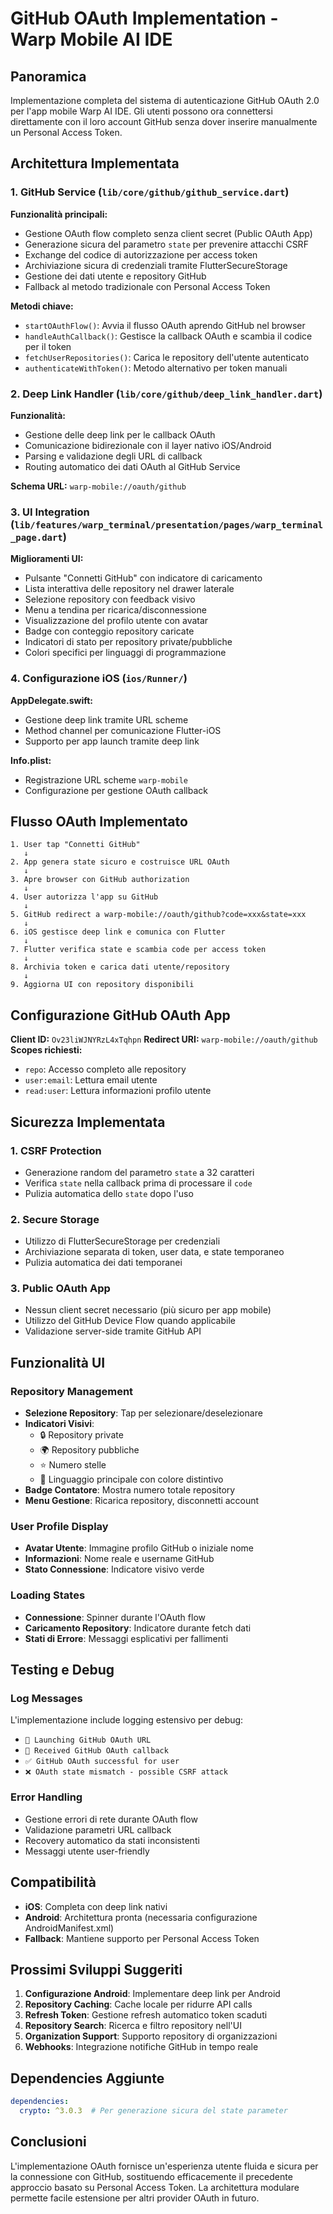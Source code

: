 # GitHub OAuth Implementation - Warp Mobile AI IDE

## Panoramica

Implementazione completa del sistema di autenticazione GitHub OAuth 2.0 per l'app mobile Warp AI IDE. Gli utenti possono ora connettersi direttamente con il loro account GitHub senza dover inserire manualmente un Personal Access Token.

## Architettura Implementata

### 1. GitHub Service (`lib/core/github/github_service.dart`)

**Funzionalità principali:**
- Gestione OAuth flow completo senza client secret (Public OAuth App)
- Generazione sicura del parametro `state` per prevenire attacchi CSRF
- Exchange del codice di autorizzazione per access token
- Archiviazione sicura di credenziali tramite FlutterSecureStorage
- Gestione dei dati utente e repository GitHub
- Fallback al metodo tradizionale con Personal Access Token

**Metodi chiave:**
- `startOAuthFlow()`: Avvia il flusso OAuth aprendo GitHub nel browser
- `handleAuthCallback()`: Gestisce la callback OAuth e scambia il codice per il token
- `fetchUserRepositories()`: Carica le repository dell'utente autenticato
- `authenticateWithToken()`: Metodo alternativo per token manuali

### 2. Deep Link Handler (`lib/core/github/deep_link_handler.dart`)

**Funzionalità:**
- Gestione delle deep link per le callback OAuth
- Comunicazione bidirezionale con il layer nativo iOS/Android
- Parsing e validazione degli URL di callback
- Routing automatico dei dati OAuth al GitHub Service

**Schema URL:** `warp-mobile://oauth/github`

### 3. UI Integration (`lib/features/warp_terminal/presentation/pages/warp_terminal_page.dart`)

**Miglioramenti UI:**
- Pulsante "Connetti GitHub" con indicatore di caricamento
- Lista interattiva delle repository nel drawer laterale
- Selezione repository con feedback visivo
- Menu a tendina per ricarica/disconnessione
- Visualizzazione del profilo utente con avatar
- Badge con conteggio repository caricate
- Indicatori di stato per repository private/pubbliche
- Colori specifici per linguaggi di programmazione

### 4. Configurazione iOS (`ios/Runner/`)

**AppDelegate.swift:**
- Gestione deep link tramite URL scheme
- Method channel per comunicazione Flutter-iOS
- Supporto per app launch tramite deep link

**Info.plist:**
- Registrazione URL scheme `warp-mobile`
- Configurazione per gestione OAuth callback

## Flusso OAuth Implementato

```
1. User tap "Connetti GitHub"
   ↓
2. App genera state sicuro e costruisce URL OAuth
   ↓  
3. Apre browser con GitHub authorization
   ↓
4. User autorizza l'app su GitHub
   ↓
5. GitHub redirect a warp-mobile://oauth/github?code=xxx&state=xxx
   ↓
6. iOS gestisce deep link e comunica con Flutter
   ↓
7. Flutter verifica state e scambia code per access token
   ↓
8. Archivia token e carica dati utente/repository
   ↓
9. Aggiorna UI con repository disponibili
```

## Configurazione GitHub OAuth App

**Client ID:** `Ov23liWJNYRzL4xTqhpn`
**Redirect URI:** `warp-mobile://oauth/github`
**Scopes richiesti:**
- `repo`: Accesso completo alle repository
- `user:email`: Lettura email utente
- `read:user`: Lettura informazioni profilo utente

## Sicurezza Implementata

### 1. **CSRF Protection**
- Generazione random del parametro `state` a 32 caratteri
- Verifica `state` nella callback prima di processare il `code`
- Pulizia automatica dello `state` dopo l'uso

### 2. **Secure Storage**
- Utilizzo di FlutterSecureStorage per credenziali
- Archiviazione separata di token, user data, e state temporaneo
- Pulizia automatica dei dati temporanei

### 3. **Public OAuth App**
- Nessun client secret necessario (più sicuro per app mobile)
- Utilizzo del GitHub Device Flow quando applicabile
- Validazione server-side tramite GitHub API

## Funzionalità UI

### Repository Management
- **Selezione Repository**: Tap per selezionare/deselezionare
- **Indicatori Visivi**: 
  - 🔒 Repository private
  - 🌍 Repository pubbliche  
  - ⭐ Numero stelle
  - 🎯 Linguaggio principale con colore distintivo
- **Badge Contatore**: Mostra numero totale repository
- **Menu Gestione**: Ricarica repository, disconnetti account

### User Profile Display  
- **Avatar Utente**: Immagine profilo GitHub o iniziale nome
- **Informazioni**: Nome reale e username GitHub
- **Stato Connessione**: Indicatore visivo verde

### Loading States
- **Connessione**: Spinner durante l'OAuth flow
- **Caricamento Repository**: Indicatore durante fetch dati
- **Stati di Errore**: Messaggi esplicativi per fallimenti

## Testing e Debug

### Log Messages
L'implementazione include logging estensivo per debug:
- `🚀 Launching GitHub OAuth URL`
- `🔗 Received GitHub OAuth callback`
- `✅ GitHub OAuth successful for user`
- `❌ OAuth state mismatch - possible CSRF attack`

### Error Handling
- Gestione errori di rete durante OAuth flow
- Validazione parametri URL callback
- Recovery automatico da stati inconsistenti
- Messaggi utente user-friendly

## Compatibilità

- **iOS**: Completa con deep link nativi
- **Android**: Architettura pronta (necessaria configurazione AndroidManifest.xml)
- **Fallback**: Mantiene supporto per Personal Access Token

## Prossimi Sviluppi Suggeriti

1. **Configurazione Android**: Implementare deep link per Android
2. **Repository Caching**: Cache locale per ridurre API calls
3. **Refresh Token**: Gestione refresh automatico token scaduti  
4. **Repository Search**: Ricerca e filtro repository nell'UI
5. **Organization Support**: Supporto repository di organizzazioni
6. **Webhooks**: Integrazione notifiche GitHub in tempo reale

## Dependencies Aggiunte

```yaml
dependencies:
  crypto: ^3.0.3  # Per generazione sicura del state parameter
```

## Conclusioni

L'implementazione OAuth fornisce un'esperienza utente fluida e sicura per la connessione con GitHub, sostituendo efficacemente il precedente approccio basato su Personal Access Token. La architettura modulare permette facile estensione per altri provider OAuth in futuro.